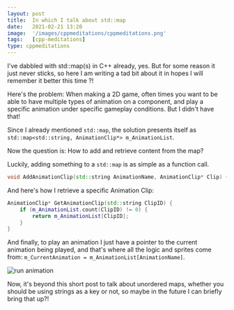 ```yaml
---
layout: post
title:  In which I talk about std::map
date:   2021-02-21 13:20
image:  '/images/cppmeditations/cppmeditations.png'
tags:   [cpp-meditations]
type: cppmeditations
---
```


I've dabbled with std::map(s) in C++ already, yes. But for some reason it just never sticks, so here I am writing a tad bit about it in hopes I will remember it better this time ?!

Here's the problem: When making a 2D game, often times you want to be able to have multiple types of animation on a component, and play a specific animation under specific gameplay conditions. But I didn't have that!

Since I already mentioned `std::map`, the solution presents itself as `std::map<std::string, AnimationClip*> m_AnimationList`.

Now the question is: How to add and retrieve content from the map?

Luckily, adding something to a `std::map` is as simple as a function call.

```cpp
void AddAnimationClip(std::string AnimationName, AnimationClip* Clip) { m_AnimationList.emplace(AnimationName, Clip); }
```

And here's how I retrieve a specific Animation Clip:

```cpp
AnimationClip* GetAnimationClip(std::string ClipID) {
	if (m_AnimationList.count(ClipID) != 0) {
		return m_AnimationList[ClipID];
	}
}
```

And finally, to play an animation I just have a pointer to the current animation being played, and that's where all the logic and sprites come from: `m_CurrentAnimation = m_AnimationList[AnimationName]`.

![run animation]({{site.baseurl}}/images/cppmeditations/r2d_runanimation2.gif)

Now, it's beyond this short post to talk about unordered maps, whether you should be using strings as a key or not, so maybe in the future I can briefly bring that up?!




